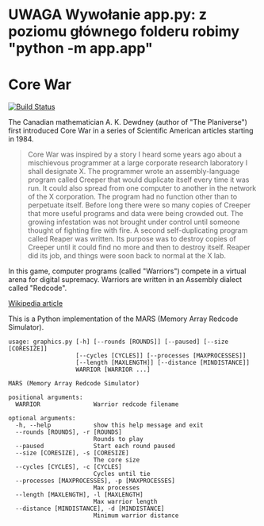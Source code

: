 # UWAGA Wywołanie app.py: z poziomu głównego folderu robimy "python -m app.app"


# Core War

[![Build Status](https://travis-ci.org/rodrigosetti/corewar.svg?branch=master)](https://travis-ci.org/rodrigosetti/corewar)

The Canadian mathematician A. K. Dewdney (author of "The Planiverse") first
introduced Core War in a series of Scientific American articles
starting in 1984.

> Core War was inspired by a story I heard some years ago about a mischievous
> programmer at a large corporate research laboratory I shall designate X. The
> programmer wrote an assembly-language program called Creeper that would
> duplicate itself every time it was run. It could also spread from one
> computer to another in the network of the X corporation. The program had no
> function other than to perpetuate itself. Before long there were so many
> copies of Creeper that more useful programs and data were being crowded out.
> The growing infestation was not brought under control until someone thought
> of fighting fire with fire. A second self-duplicating program called Reaper
> was written.  Its purpose was to destroy copies of Creeper until it could
> find no more and then to destroy itself. Reaper did its job, and things were
> soon back to normal at the X lab.

In this game, computer programs (called "Warriors") compete in a virtual arena
for digital supremacy. Warriors are written in an Assembly dialect called
"Redcode".

[Wikipedia article](http://en.wikipedia.org/wiki/Core_War)

This is a Python implementation of the MARS (Memory Array Redcode Simulator).

    usage: graphics.py [-h] [--rounds [ROUNDS]] [--paused] [--size [CORESIZE]]
                       [--cycles [CYCLES]] [--processes [MAXPROCESSES]]
                       [--length [MAXLENGTH]] [--distance [MINDISTANCE]]
                       WARRIOR [WARRIOR ...]

    MARS (Memory Array Redcode Simulator)

    positional arguments:
      WARRIOR               Warrior redcode filename

    optional arguments:
      -h, --help            show this help message and exit
      --rounds [ROUNDS], -r [ROUNDS]
                            Rounds to play
      --paused              Start each round paused
      --size [CORESIZE], -s [CORESIZE]
                            The core size
      --cycles [CYCLES], -c [CYCLES]
                            Cycles until tie
      --processes [MAXPROCESSES], -p [MAXPROCESSES]
                            Max processes
      --length [MAXLENGTH], -l [MAXLENGTH]
                            Max warrior length
      --distance [MINDISTANCE], -d [MINDISTANCE]
                            Minimum warrior distance
